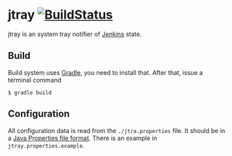 jtray [![BuildStatus](https://travis-ci.org/ForNeVeR/jtray.png?branch=develop)](https://travis-ci.org/ForNeVeR/jtray)
=====
jtray is an system tray notifier of [Jenkins](http://jenkins-ci.org/) state.

## Build
Build system uses [Gradle](https://gradle.org/), you need to install that. After that, issue a terminal command

    $ gradle build

## Configuration
All configuration data is read from the `./jtra.properties` file. It should be in a [Java Properties file
format](http://docs.oracle.com/cd/E23095_01/Platform.93/ATGProgGuide/html/s0204propertiesfileformat01.html). There is an
example in `jtray.properties.example`.

